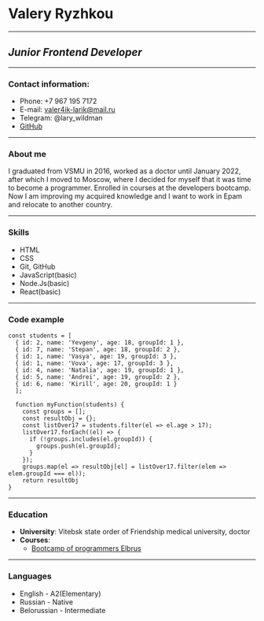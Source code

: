 # Valery Ryzhkou
---
## _Junior Frontend Developer_
---
### Contact information:

- Phone: +7 967 195 7172
- E-mail: valer4ik-larik@mail.ru
- Telegram: @lary_wildman
- [GitHub](https://github.com/ValeryRyzhkou)
---
### About me

I graduated from VSMU in 2016, worked as a doctor until January 2022, after which I moved to Moscow, where I decided for myself that it was time to become a programmer. Enrolled in courses at the developers bootcamp. Now I am improving my acquired knowledge and I want to work in Epam and relocate to another country.

---
### Skills

- HTML
- CSS
- Git, GitHub
- JavaScript(basic)
- Node.Js(basic)
- React(basic)
---
### Code example

```
const students = [
  { id: 2, name: 'Yevgeny', age: 18, groupId: 1 },
  { id: 7, name: 'Stepan', age: 18, groupId: 2 },
  { id: 1, name: 'Vasya', age: 19, groupId: 3 },
  { id: 1, name: 'Vova', age: 17, groupId: 3 },
  { id: 4, name: 'Natalia', age: 19, groupId: 1 },
  { id: 5, name: 'Andrei', age: 19, groupId: 2 },
  { id: 6, name: 'Kirill', age: 20, groupId: 1 }
  ];
  
  function myFunction(students) {
    const groups = [];
    const resultObj = {};
    const listOver17 = students.filter(el => el.age > 17);
    listOver17.forEach((el) => {
      if (!groups.includes(el.groupId)) {
        groups.push(el.groupId);
      }
    });
    groups.map(el => resultObj[el] = listOver17.filter(elem => elem.groupId === el));
    return resultObj
}
```
---
### Education

- __University__: Vitebsk state order of Friendship medical university, doctor
- __Courses__:
    - [Bootcamp of programmers Elbrus](https://elbrusboot.camp/#top)
---
### Languages

- English - A2(Elementary)
- Russian - Native
- Belorussian - Intermediate


